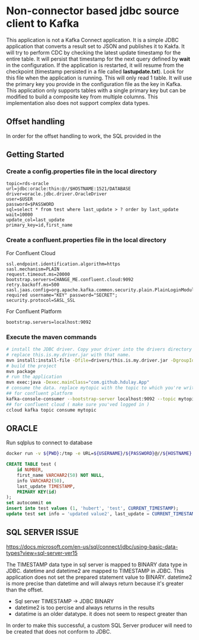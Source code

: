 # Non-connector based jdbc source client to Kafka

This application is not a Kafka Connect application. It is a simple JDBC application that converts a result set to JSON and publishes it to Kakfa. It will try to perform CDC by checking the latest update timestamp for the entire table. It will persist that timestamp for the next query defined by **wait** in the configuration. If the application is restarted, it will resume from the checkpoint (timestamp persisted in a file called **lastupdate.txt**). Look for this file when the application is running. This will only read 1 table. It will use the primary key you provide in the configuration file as the key in Kafka. This application only supports tables with a single primary key but can be modified to build a composite key from multiple columns. This implementation also does not support complex data types.

## Offset handling

In order for the offset handling to work, the SQL provided in the 

## Getting Started

### Create a config.properties file in the local directory

```properties
topic=rds-oracle
url=jdbc:oracle:thin:@//$HOSTNAME:1521/DATABASE
driver=oracle.jdbc.driver.OracleDriver
user=$USER
password=$PASSWORD
sql=select * from test where last_update > ? order by last_update
wait=10000
update_col=last_update
primary_key=id,first_name
```

### Create a confluent.properties file in the local directory

For Confluent Cloud

```properties
ssl.endpoint.identification.algorithm=https
sasl.mechanism=PLAIN
request.timeout.ms=20000
bootstrap.servers=CHANGE_ME.confluent.cloud:9092
retry.backoff.ms=500
sasl.jaas.config=org.apache.kafka.common.security.plain.PlainLoginModule required username="KEY" password="SECRET";
security.protocol=SASL_SSL
```

For Confluent Platform

```properties
bootstrap.servers=localhost:9092
```

### Execute the maven commands

```bash
# install the JDBC driver. Copy your driver into the drivers directory and 
# replace this.is.my.driver.jar with that name.
mvn install:install-file -Dfile=drivers/this.is.my.driver.jar -DgroupId=jdbc.source.kafka -DartifactId=not.a.connector -Dversion=1 -Dpackaging=jar
# build the project
mvn package
# run the application
mvn exec:java -Dexec.mainClass="com.github.hdulay.App"
# consume the data. replace mytopic with the topic to which you're writing
## for confluent platform
kafka-console-consumer --bootstrap-server localhost:9092 --topic mytopic --property print.key=true --property key.separator=":"
## for confluent cloud ( make sure you'ved logged in )
ccloud kafka topic consume mytopic
```

## ORACLE

Run sqlplus to connect to database

```bash
docker run -v ${PWD}:/tmp -e URL=${USERNAME}/${PASSWORD}@//${HOSTNAME}:1521/DATABASE -ti sflyr/sqlplus
```

```sql
CREATE TABLE test (
    id NUMBER,
    first_name VARCHAR2(50) NOT NULL,
    info VARCHAR2(50),
    last_update TIMESTAMP,
    PRIMARY KEY(id)
);  
set autocommit on
insert into test values (1, 'hubert', 'test', CURRENT_TIMESTAMP);
update test set info = 'updated value2', last_update = CURRENT_TIMESTAMP where id = 1;
```

## SQL SERVER ISSUE

https://docs.microsoft.com/en-us/sql/connect/jdbc/using-basic-data-types?view=sql-server-ver15

The TIMESTAMP data type in sql server is mapped to BINARY data type in JDBC. datetime and datetime2 are mapped to TIMESTAMP in JDBC. This application does not set the prepared statement value to BINARY. datetime2 is more precise than datetime and will always return because it's greater than the offset.

* Sql server TIMESTAMP -> JDBC BINARY
* datetime2 is too percise and always returns in the results
* datatime is an older datatype. it does not seem to respect greater than

In order to make this successful, a custom SQL Server producer will need to be created that does not conform to JDBC.
